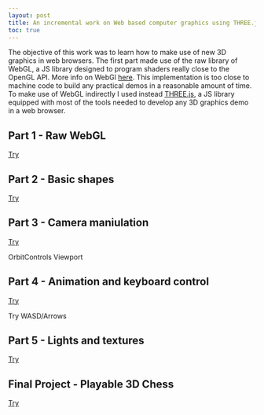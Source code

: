 ```yaml
---
layout: post
title: An incremental work on Web based computer graphics using THREE.js
toc: true
---
```

The objective of this work was to learn how to make use of new 3D graphics in web browsers. The first 
part made use of the raw library of WebGL, a JS library designed to program shaders really close to the 
OpenGL API. More info on WebGl [here][webgl]. This implementation is too close to machine code to build any practical 
demos in a reasonable amount of time. To make use of WebGL indirectly I used instead [THREE.js][3js], a JS library 
equipped with most of the tools needed to develop any 3D graphics demo in a web browser.

## Part 1 - Raw WebGL
[Try][practica1-link]

## Part 2 - Basic shapes
[Try][practica2-link]

## Part 3 - Camera maniulation
[Try][practica3-link]

OrbitControls
Viewport

## Part 4 - Animation and keyboard control
[Try][practica4-link]

Try WASD/Arrows

## Part 5 - Lights and textures
[Try][practica5-link]


## Final Project - Playable 3D Chess
[Try][final-link]


[practica1-link]: /projects/GPC/practica1
[practica2-link]: /projects/GPC/practica2
[practica3-link]: /projects/GPC/practica3
[practica4-link]: /projects/GPC/practica4
[practica5-link]: /projects/GPC/practica5
[final-link]: /projects/GPC/final
[webgl]: https://get.webgl.org/
[3js]: https://threejs.org/